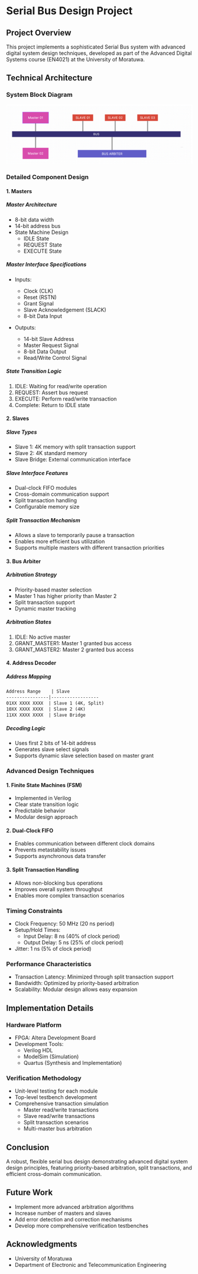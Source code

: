 # Serial Bus Design Project

## Project Overview

This project implements a sophisticated Serial Bus system with advanced digital system design techniques, developed as part of the Advanced Digital Systems course (EN4021) at the University of Moratuwa.

## Technical Architecture

### System Block Diagram
![alt text](image.png)
### Detailed Component Design

#### 1. Masters
##### Master Architecture
- 8-bit data width
- 14-bit address bus
- State Machine Design
  - IDLE State
  - REQUEST State
  - EXECUTE State

##### Master Interface Specifications
- Inputs:
  - Clock (CLK)
  - Reset (RSTN)
  - Grant Signal
  - Slave Acknowledgement (SLACK)
  - 8-bit Data Input

- Outputs:
  - 14-bit Slave Address
  - Master Request Signal
  - 8-bit Data Output
  - Read/Write Control Signal

##### State Transition Logic
1. IDLE: Waiting for read/write operation
2. REQUEST: Assert bus request
3. EXECUTE: Perform read/write transaction
4. Complete: Return to IDLE state

#### 2. Slaves
##### Slave Types
- Slave 1: 4K memory with split transaction support
- Slave 2: 4K standard memory
- Slave Bridge: External communication interface

##### Slave Interface Features
- Dual-clock FIFO modules
- Cross-domain communication support
- Split transaction handling
- Configurable memory size

##### Split Transaction Mechanism
- Allows a slave to temporarily pause a transaction
- Enables more efficient bus utilization
- Supports multiple masters with different transaction priorities

#### 3. Bus Arbiter
##### Arbitration Strategy
- Priority-based master selection
- Master 1 has higher priority than Master 2
- Split transaction support
- Dynamic master tracking

##### Arbitration States
1. IDLE: No active master
2. GRANT_MASTER1: Master 1 granted bus access
3. GRANT_MASTER2: Master 2 granted bus access

#### 4. Address Decoder
##### Address Mapping
```
Address Range    | Slave
----------------|------------------
01XX XXXX XXXX  | Slave 1 (4K, Split)
10XX XXXX XXXX  | Slave 2 (4K)
11XX XXXX XXXX  | Slave Bridge
```

##### Decoding Logic
- Uses first 2 bits of 14-bit address
- Generates slave select signals
- Supports dynamic slave selection based on master grant

### Advanced Design Techniques

#### 1. Finite State Machines (FSM)
- Implemented in Verilog
- Clear state transition logic
- Predictable behavior
- Modular design approach

#### 2. Dual-Clock FIFO
- Enables communication between different clock domains
- Prevents metastability issues
- Supports asynchronous data transfer

#### 3. Split Transaction Handling
- Allows non-blocking bus operations
- Improves overall system throughput
- Enables more complex transaction scenarios

### Timing Constraints
- Clock Frequency: 50 MHz (20 ns period)
- Setup/Hold Times:
  - Input Delay: 8 ns (40% of clock period)
  - Output Delay: 5 ns (25% of clock period)
- Jitter: 1 ns (5% of clock period)

### Performance Characteristics
- Transaction Latency: Minimized through split transaction support
- Bandwidth: Optimized by priority-based arbitration
- Scalability: Modular design allows easy expansion

## Implementation Details

### Hardware Platform
- FPGA: Altera Development Board
- Development Tools:
  - Verilog HDL
  - ModelSim (Simulation)
  - Quartus (Synthesis and Implementation)

### Verification Methodology
- Unit-level testing for each module
- Top-level testbench development
- Comprehensive transaction simulation
  - Master read/write transactions
  - Slave read/write transactions
  - Split transaction scenarios
  - Multi-master bus arbitration

## Conclusion
A robust, flexible serial bus design demonstrating advanced digital system design principles, featuring priority-based arbitration, split transactions, and efficient cross-domain communication.

## Future Work
- Implement more advanced arbitration algorithms
- Increase number of masters and slaves
- Add error detection and correction mechanisms
- Develop more comprehensive verification testbenches



## Acknowledgments
- University of Moratuwa
- Department of Electronic and Telecommunication Engineering
